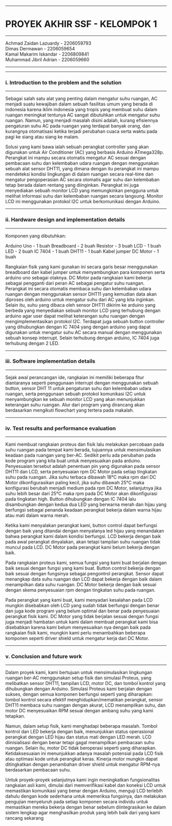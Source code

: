 --------------------------------------------------------------------------------------------------------------------------------------------------------------------
# PROYEK AKHIR SSF - KELOMPOK 1
--------------------------------------------------------------------------------------------------------------------------------------------------------------------

Achmad Zaidan Lazuardy - 2206059793 <br>
Dimas Dermawan - 2206059654 <br>
Kamal Makarim Iskandar - 2206809841 <br>
Muhammad Jibril Adrian - 2206059660 <br>

--------------------------------------------------------------------------------------------------------------------------------------------------------------------
--------------------------------------------------------------------------------------------------------------------------------------------------------------------
### i. Introduction to the problem and the solution
-------------------------------------------------------------------------------------------------------------------------------------------------------------------

Sebagai salah satu alat yang penting dalam mengatur suhu ruangan, AC menjadi suatu kewajiban dalam sebuah fasilitas umum yang berada di indonesia karena iklim indonesia yang tropis yang membuat suhu dalam ruangan meningkat tentunya AC sangat dibutuhkan untuk mengatur suhu ruangan. Namun, yang menjadi masalah disini adalah, kurang efisiennya pengaturan suhu AC pada ruangan yang terdapat banyak orang, dan kurangnya otomatisasi ketika terjadi perubahan cuaca serta waktu pada pagi ke siang atau siang ke malam.

Solusi yang kami bawa ialah sebuah perangkat controller yang akan digunakan untuk Air Conditioner (AC) yang berbasis Arduino  ATmega328p. Perangkat ini mampu secara otomatis mengatur AC sesuai dengan pembacaan suhu dan kelembaban udara ruangan dengan menggunakan sebuah alat sensor DHT11, yang dimana dengan itu perangkat ini mampu mendeteksi kondisi lingkungan di dalam ruangan secara real-time dan mengatur pengoperasian AC secara otomatis agar suhu dan kelembaban tetap berada dalam rentang yang diinginkan. Perangkat ini juga menyediakan sebuah monitor LCD yang memungkinkan pengguna untuk melihat informasi suhu dan kelembaban ruangan secara langsung. Monitor LCD ini menggunakan protokol I2C untuk berkomunikasi dengan Arduino.


--------------------------------------------------------------------------------------------------------------------------------------------------------------------
### ii. Hardware design and implementation details
--------------------------------------------------------------------------------------------------------------------------------------------------------------------

Komponen yang dibutuhkan:

Arduino Uno - 1 buah
Breadboard - 2 buah
Resistor - 3 buah
LCD - 1 buah
LED - 2 buah
IC 7404 - 1 buah
DHT11 - 1 buah
Kabel jumper
DC Motor - 1 buah

Rangkaian fisik yang kami gunakan ini secara garis besar menggunakan breadboard dan kabel jumper untuk menyambungkan para komponen serta arduino uno sebagai otaknya. DC Motor pada rangkaian kami bekerja sebagai pengganti dari peran AC sebagai pengatur suhu ruangan. Perangkat ini secara otomatis membaca suhu dan kelembaban udara ruangan dengan menggunakan sensor DHT11 yang kemudian data akan diproses oleh arduino untuk mengatur suhu dari AC yang kita inginkan. Selain itu, suhu yang dibaca oleh sensor DHT11 dikirim ke arduino yang berbeda yang menyediakan sebuah monitor LCD yang terhubung dengan arduino agar user dapat melihat keterangan suhu ruangan dengan mengimplementasikan protokol I2C. Terdapat juga sebuah button controller yang dihubungkan dengan IC 7404 yang dengan arduino yang dapat digunakan untuk mengatur suhu AC secara manual dengan menggunakan sebuah konsep interrupt. Selain terhubung dengan arduino, IC 7404 juga terhubung dengan 2 LED.


--------------------------------------------------------------------------------------------------------------------------------------------------------------------
### iii. Software implementation details
--------------------------------------------------------------------------------------------------------------------------------------------------------------------

Sejak awal perancangan ide, rangkaian ini memiliki beberapa fitur diantaranya seperti penggunaan interrupt dengan menggunakan sebuah button, sensor DHT 11 untuk pengaturan suhu dan kelembaban udara ruangan, serta penggunaan sebuah protokol komunikasi I2C untuk menyambungkan ke sebuah monitor LCD yang akan menunjukkan keterangan suhu ruangan. 
Alur dari program yang dirancang akan berdasarkan mengikuti flowchart yang tertera pada makalah.


--------------------------------------------------------------------------------------------------------------------------------------------------------------------
### iv. Test results and performance evaluation
--------------------------------------------------------------------------------------------------------------------------------------------------------------------

Kami membuat rangkaian proteus dan fisik lalu melakukan percobaan pada suhu ruangan pada tempat kami berada, tujuannya untuk mensimulasikan keadaan pada ruangan yang ber-AC. Sedikit perlu ada perubahan pada kode program yang kita buat untuk menyesuaikan pada arduino. Penyesuaian tersebut adalah penentuan pin yang digunakan pada sensor DHT11 dan LCD, serta penyesuaian rpm DC Motor pada setiap tingkatan suhu pada ruangan. Jika suhu terbaca dibawah 18°C maka rpm dari DC Motor dikonfigurasikan paling kecil, jika suhu dibawah  25°C maka konfigurasi berubah menjadi medium pada rpm DC Motor, selanjutnya jika suhu lebih besar dari 25°C maka  rpm pada DC Motor akan dikonfigurasi pada tingkatan high. Button dihubungkan dengan IC 7404 lalu disambungkan dengan kedua dua LED yang berwarna merah dan hijau yang berfungsi sebagai penanda keadaan perangkat bekerja dalam warna hijau atau mati dalam warna merah.

Ketika kami menyalakan perangkat kami, button control dapat berfungsi dengan baik yang ditandai dengan menyalanya led hijau yang menandakan bahwa perangkat kami dalam kondisi berfungsi. LCD bekerja dengan baik pada awal perangkat dinyalakan, akan tetapi tampilan suhu ruangan tidak muncul pada LCD. DC Motor pada perangkat kami belum bekerja dengan baik.

Pada rangkaian proteus kami, semua fungsi yang kami buat berjalan dengan baik sesuai dengan fungsi yang kami buat. Button control bekerja dengan baik sesuai dengan fungsinya sebagai pengontrol perangkat. Sensor dapat menangkap data suhu ruangan dan  LCD dapat bekerja dengan baik dalam menampilkan data suhu ruangan. DC Motor bekerja dengan baik sesuai dengan skema penyesuaian rpm dengan tingkatan suhu pada ruangan.

Pada perangkat yang kami buat, kami menyadari kesalahan pada LCD mungkin disebabkan oleh LCD yang sudah tidak berfungsi dengan benar dan juga kode program yang belum optimal dan benar pada penyesuaian perangkat fisik kami. DC Motor yang tidak berjalan sesuai dengan fungsi juga menjadi hambatan untuk kami dalam membuat perangkat kami bisa disebabkan karena kami belum menyesuaikan nya dengan baik pada rangkaian fisik kami, mungkin kami perlu menambahkan beberapa komponen seperti driver shield untuk mengatur kerja dari DC Motor. 

--------------------------------------------------------------------------------------------------------------------------------------------------------------------
### v. Conclusion and future work
--------------------------------------------------------------------------------------------------------------------------------------------------------------------

Dalam proyek kami, kami bertujuan untuk mensimulasikan lingkungan ruangan ber-AC menggunakan setup fisik dan simulasi Proteus, yang melibatkan sensor DHT11, tampilan LCD, motor DC, dan tombol kontrol yang dihubungkan dengan Arduino. Simulasi Proteus kami berjalan dengan sukses, dengan semua komponen berfungsi seperti yang diharapkan: tombol kontrol secara efektif menghidupkan/mematikan perangkat, sensor DHT11 membaca suhu ruangan dengan akurat, LCD menampilkan suhu, dan motor DC menyesuaikan RPM sesuai dengan ambang suhu yang kami tetapkan.

Namun, dalam setup fisik, kami menghadapi beberapa masalah. Tombol kontrol dan LED bekerja dengan baik, menunjukkan status operasional perangkat dengan LED hijau dan status mati dengan LED merah. LCD diinisialisasi dengan benar tetapi gagal menampilkan pembacaan suhu ruangan. Selain itu, motor DC tidak beroperasi seperti yang diharapkan. Ketidaksesuaian ini menunjukkan adanya masalah potensial pada LCD fisik atau optimasi kode untuk perangkat keras. Kinerja motor mungkin dapat ditingkatkan dengan penambahan driver shield untuk mengatur RPM-nya berdasarkan pembacaan suhu.

Untuk proyek-proyek selanjutnya kami ingin meningkatkan fungsionalitas rangkaian asli kami, dimulai dari memverifikasi kabel dan koneksi LCD untuk memastikan komunikasi yang benar dengan Arduino, menguji LCD terlebih dahulu dengan kode sederhana untuk memeriksa fungsinya, dan melakukan pengujian menyeluruh pada setiap komponen secara individu untuk memastikan mereka bekerja dengan benar sebelum diintegrasikan ke dalam sistem lengkap agar menghasilkan produk yang lebih baik dari yang kami rancang sekarang
